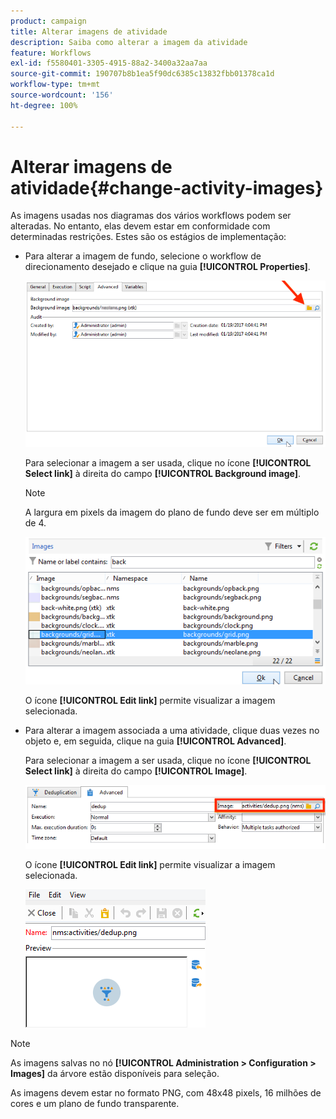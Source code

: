 ```yaml
---
product: campaign
title: Alterar imagens de atividade
description: Saiba como alterar a imagem da atividade
feature: Workflows
exl-id: f5580401-3305-4915-88a2-3400a32aa7aa
source-git-commit: 190707b8b1ea5f90dc6385c13832fbb01378ca1d
workflow-type: tm+mt
source-wordcount: '156'
ht-degree: 100%

---
```


# Alterar imagens de atividade{#change-activity-images}



As imagens usadas nos diagramas dos vários workflows podem ser alteradas. No entanto, elas devem estar em conformidade com determinadas restrições. Estes são os estágios de implementação:

* Para alterar a imagem de fundo, selecione o workflow de direcionamento desejado e clique na guia **[!UICONTROL Properties]**.

   ![](assets/s_user_segmentation_properties_tab.png)

   Para selecionar a imagem a ser usada, clique no ícone **[!UICONTROL Select link]** à direita do campo **[!UICONTROL Background image]**.

   >[!NOTE]
   >
   >A largura em pixels da imagem do plano de fundo deve ser em múltiplo de 4.

   ![](assets/s_user_segmentation_background_select.png)

   O ícone **[!UICONTROL Edit link]** permite visualizar a imagem selecionada.

* Para alterar a imagem associada a uma atividade, clique duas vezes no objeto e, em seguida, clique na guia **[!UICONTROL Advanced]**.

   Para selecionar a imagem a ser usada, clique no ícone **[!UICONTROL Select link]** à direita do campo **[!UICONTROL Image]**.

   ![](assets/s_user_segmentation_activity_image.png)

   O ícone **[!UICONTROL Edit link]** permite visualizar a imagem selecionada.

   ![](assets/s_user_segmentation_activity_image_select.png)

>[!NOTE]
>
>As imagens salvas no nó **[!UICONTROL Administration > Configuration > Images]** da árvore estão disponíveis para seleção.
>  
>As imagens devem estar no formato PNG, com 48x48 pixels, 16 milhões de cores e um plano de fundo transparente.
